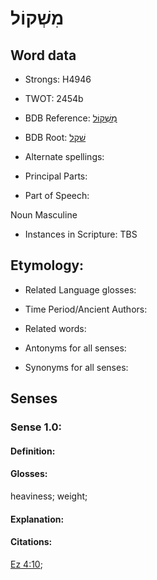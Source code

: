 # מִשְׁקוֹל

<!-- Status: S2="NeedsEdits" -->
<!-- Lexica used for edits:   -->

## Word data

* Strongs: H4946

* TWOT: 2454b

* BDB Reference: [מִשְׁקוֹל](rc://en/bdb/dict/v.fq.ac)

* BDB Root: [שׁקל](rc://en/bdb/dict/v.fq.aa)

* Alternate spellings:

* Principal Parts:

* Part of Speech:

Noun Masculine 

* Instances in Scripture: TBS

## Etymology:

* Related Language glosses:

* Time Period/Ancient Authors:

* Related words:

* Antonyms for all senses:

* Synonyms for all senses:

## Senses

### Sense 1.0:

#### Definition:

#### Glosses:

heaviness; weight; 

#### Explanation:

#### Citations:

[Ez 4:10](rc://he/uhb/book/ezk/4/10); 

